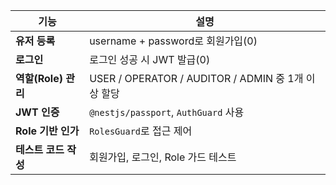 | 기능              | 설명                                           |
| --------------- | -------------------------------------------- |
| **유저 등록**       | username + password로 회원가입(0)                    |
| **로그인**         | 로그인 성공 시 JWT 발급(0)                              |
| **역할(Role) 관리** | USER / OPERATOR / AUDITOR / ADMIN 중 1개 이상 할당 |
| **JWT 인증**      | `@nestjs/passport`, `AuthGuard` 사용           |
| **Role 기반 인가**  | `RolesGuard`로 접근 제어                          |
| **테스트 코드 작성**   | 회원가입, 로그인, Role 가드 테스트     |

